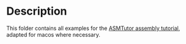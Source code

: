 
# Description

This folder contains all examples for the [ASMTutor assembly tutorial](https://asmtutor.com), adapted for macos where necessary.
